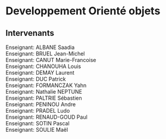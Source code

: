 # Developpement Orienté objets

## Intervenants

Enseignant: ALBANE Saadia \
Enseignant: BRUEL Jean-Michel \
Enseignant: CANUT Marie-Francoise \
Enseignant: CHANOUHA Louis \
Enseignant: DEMAY Laurent \
Enseignant: DUC Patrick \
Enseignant: FORMANCZAK Yahn \
Enseignant: Nathalie NEPTUNE \
Enseignant: PALTRIE Sébastien \
Enseignant: PENINOU Andre \
Enseignant: PRADEL Ludo \
Enseignant: RENAUD-GOUD Paul \
Enseignant: SOTIN Pascal \
Enseignant: SOULIE Maël

